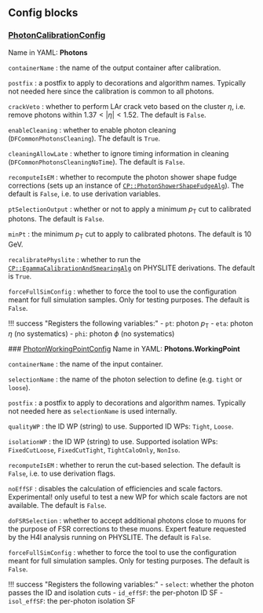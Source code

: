 <!---
## Make-methods

### [makePhotonCalibrationConfig](https://acode-browser1.usatlas.bnl.gov/lxr/source/athena/PhysicsAnalysis/Algorithms/EgammaAnalysisAlgorithms/python/PhotonAnalysisConfig.py)

`seq`
:   the config sequence.

`containerName`
:   the name of the output container after calibration.

`postfix`
:   a postfix to apply to decorations and algorithm names. Typically not needed here since the calibration is common to all photons.

`crackVeto`
:   whether to perform LAr crack veto, i.e. remove photons within $1.37<\vert\eta\vert<1.52$. The default is `False`.

`enableCleaning`
:   whether to enable photon cleaning (`DFCommonPhotonsCleaning`). The default is `True`.

`cleaningAllowLate`
:   whether to ignore timing information in cleaning (`DFCommonPhotonsCleaningNoTime`). The default is `False`.

`recomputeIsEM`
:   whether to recompute the photon shower shape fudge corrections (sets up an instance of [`CP::PhotonShowerShapeFudgeAlg`](https://acode-browser1.usatlas.bnl.gov/lxr/source/athena/PhysicsAnalysis/Algorithms/EgammaAnalysisAlgorithms/Root/PhotonShowerShapeFudgeAlg.cxx)). The default is `False`, i.e. to use derivation variables.

`ptSelectionOutput`
:  whether or not to apply the default $p_\mathrm{T} > 10$ GeV cut to calibrated photons. The default is `False`.

`forceFullSimConfig`
:   whether to force the tool to use the configuration meant for full simulation samples. Only for testing purposes. The default is `False`.

!!! success "Registers the following variables:"
    - `pt`: photon $p_\mathrm{T}$
    - `eta`: photon $\eta$ (no systematics)
    - `phi`: photon $\phi$ (no systematics)
    - `e`: photon $E$


### [makePhotonWorkingPointConfig](https://acode-browser1.usatlas.bnl.gov/lxr/source/athena/PhysicsAnalysis/Algorithms/EgammaAnalysisAlgorithms/python/PhotonAnalysisConfig.py)

`seq`
:   the config sequence.

`containerName`
:   the name of the input container.

`selectionName`
:   the name of the photon selection to define (e.g. `tight` or `loose`).

`postfix`
:   a postfix to apply to decorations and algorithm names. Typically not needed here as `selectionName` is used internally.

`workingPoint`
:   the ID and isolation WPs to use. Pass them in the format `quality.isolation`. Supported ID WPs: `Tight`, `Loose`. Supported isolation WPs: `FixedCutLoose`, `FixedCutTight`, `TightCaloOnly`, `NonIso`.

`recomputeIsEM`
:   whether to rerun the cut-based selection. The default is `False`, i.e. to use derivation flags.

`noEffSF`
:   disables the calculation of efficiencies and scale factors. Experimental! only useful to test a new WP for which scale factors are not available. The default is `False`.

`forceFullSimConfig`
:   whether to force the tool to use the configuration meant for full simulation samples. Only for testing purposes. The default is `False`.

!!! success "Registers the following variables:"
    - `select`: whether the photon passes the ID and isolation cuts
    - `id_effSF`: the per-photon ID SF
    - `isol_effSF`: the per-photon isolation SF
--->

## Config blocks

### [PhotonCalibrationConfig](https://acode-browser1.usatlas.bnl.gov/lxr/source/athena/PhysicsAnalysis/Algorithms/EgammaAnalysisAlgorithms/python/PhotonAnalysisConfig.py)
Name in YAML: **Photons**

`containerName`
:   the name of the output container after calibration.

`postfix`
:   a postfix to apply to decorations and algorithm names. Typically not needed here since the calibration is common to all photons.

`crackVeto`
:   whether to perform LAr crack veto based on the cluster $\eta$, i.e. remove photons within $1.37<\vert\eta\vert<1.52$. The default is `False`.

`enableCleaning`
:   whether to enable photon cleaning (`DFCommonPhotonsCleaning`). The default is `True`.

`cleaningAllowLate`
:   whether to ignore timing information in cleaning (`DFCommonPhotonsCleaningNoTime`). The default is `False`.

`recomputeIsEM`
:   whether to recompute the photon shower shape fudge corrections (sets up an instance of [`CP::PhotonShowerShapeFudgeAlg`](https://acode-browser1.usatlas.bnl.gov/lxr/source/athena/PhysicsAnalysis/Algorithms/EgammaAnalysisAlgorithms/Root/PhotonShowerShapeFudgeAlg.cxx)). The default is `False`, i.e. to use derivation variables.

`ptSelectionOutput`
:  whether or not to apply a minimum $p_\mathrm{T}$ cut to calibrated photons. The default is `False`.

`minPt`
:   the minimum $p_\mathrm{T}$ cut to apply to calibrated photons. The default is 10 GeV.

`recalibratePhyslite`
:   whether to run the [`CP::EgammaCalibrationAndSmearingAlg`](https://acode-browser1.usatlas.bnl.gov/lxr/source/athena/PhysicsAnalysis/Algorithms/EgammaAnalysisAlgorithms/Root/EgammaCalibrationAndSmearingAlg.cxx) on PHYSLITE derivations. The default is `True`.

`forceFullSimConfig`
:   whether to force the tool to use the configuration meant for full simulation samples. Only for testing purposes. The default is `False`.


!!! success "Registers the following variables:"
    - `pt`: photon $p_\mathrm{T}$
    - `eta`: photon $\eta$ (no systematics)
    - `phi`: photon $\phi$ (no systematics)

### [PhotonWorkingPointConfig](https://acode-browser1.usatlas.bnl.gov/lxr/source/athena/PhysicsAnalysis/Algorithms/EgammaAnalysisAlgorithms/python/PhotonAnalysisConfig.py)
Name in YAML: **Photons.WorkingPoint**

`containerName`
:   the name of the input container.

`selectionName`
:   the name of the photon selection to define (e.g. `tight` or `loose`).

`postfix`
:   a postfix to apply to decorations and algorithm names. Typically not needed here as `selectionName` is used internally.

`qualityWP`
:   the ID WP (string) to use. Supported ID WPs: `Tight`, `Loose`.

`isolationWP`
:   the ID WP (string) to use. Supported isolation WPs: `FixedCutLoose`, `FixedCutTight`, `TightCaloOnly`, `NonIso`.

`recomputeIsEM`
:   whether to rerun the cut-based selection. The default is `False`, i.e. to use derivation flags.

`noEffSF`
:   disables the calculation of efficiencies and scale factors. Experimental! only useful to test a new WP for which scale factors are not available. The default is `False`.

`doFSRSelection`
:   whether to accept additional photons close to muons for the purpose of FSR corrections to these muons. Expert feature requested by the H4l analysis running on PHYSLITE. The default is `False`.

`forceFullSimConfig`
:   whether to force the tool to use the configuration meant for full simulation samples. Only for testing purposes. The default is `False`.

!!! success "Registers the following variables:"
    - `select`: whether the photon passes the ID and isolation cuts
    - `id_effSF`: the per-photon ID SF
    - `isol_effSF`: the per-photon isolation SF